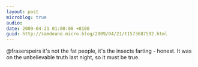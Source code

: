 ```yaml
---
layout: post
microblog: true
audio: 
date: 2009-04-21 01:00:00 +0100
guid: http://samdeane.micro.blog/2009/04/21/t1573687592.html
---
```

@fraserspeirs it's not the fat people, it's the insects farting - honest. It was on the unbelievable truth last night, so it must be true.
